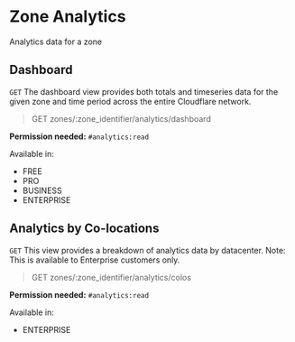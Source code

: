 # Zone Analytics

Analytics data for a zone

## Dashboard

`GET` The dashboard view provides both totals and timeseries data for the given zone and time period across the entire Cloudflare network.

> GET zones/:zone_identifier/analytics/dashboard

**Permission needed:** `#analytics:read`

Available in:

* FREE
* PRO
* BUSINESS
* ENTERPRISE


## Analytics by Co-locations

`GET` This view provides a breakdown of analytics data by datacenter. Note: This is available to Enterprise customers only.

> GET zones/:zone_identifier/analytics/colos

**Permission needed:** `#analytics:read`

Available in:

* ENTERPRISE

